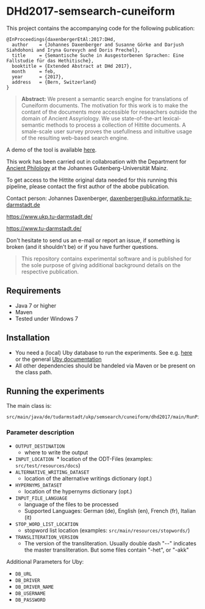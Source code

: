 # DHd2017-semsearch-cuneiform 

This project contains the accompanying code for the following publication:

```
@InProceedings{daxenbergerEtAl:2017:DHd,
  author    = {Johannes Daxenberger and Susanne Görke and Darjush Siahdohoni and Iryna Gurevych and Doris Prechel},
  title     = {Semantische Suche in Ausgestorbenen Sprachen: Eine Fallstudie für das Hethitische},
  booktitle = {Extended Abstract at DHd 2017},
  month     = feb,
  year      = {2017},
  address   = {Bern, Switzerland}
}
```

> **Abstract:** We present a semantic search engine for translations of Cuneiform documents. The motivation for this work is to make the contant of the documents more accessible for reseachers outside the domain of Ancient Assyriology. We use state-of-the-art lexical-semantic methods to process a collection of Hittite documents. A smale-scale user survey proves the usefullness and inituitive usage of the resulting web-based search engine.

A demo of the tool is available [here](http://semsearch.ukp.informatik.tu-darmstadt.de).

This work has been carried out in collabroation with the Department for [Ancient Philology](http://www.ao.altertumswissenschaften.uni-mainz.de) at the Johannes Gutenberg-Universität Mainz.

To get access to the Hittite original data needed for this running this pipeline, please contact the first author of the abobe publication.

Contact person: Johannes Daxenberger, daxenberger@ukp.informatik.tu-darmstadt.de

https://www.ukp.tu-darmstadt.de/

https://www.tu-darmstadt.de/


Don't hesitate to send us an e-mail or report an issue, if something is broken (and it shouldn't be) or if you have further questions.

> This repository contains experimental software and is published for the sole purpose of giving additional background details on the respective publication. 


## Requirements

* Java 7 or higher
* Maven
* Tested under Windows 7

## Installation

 * You need a (local) Uby database to run the experiments. See e.g. [here](https://zoidberg.ukp.informatik.tu-darmstadt.de/jenkins/job/Uby%20Documentation%20(GitHub)/de.tudarmstadt.ukp.uby$de.tudarmstadt.ukp.uby.doc-asl/doclinks/1/#_how_to_import_the_uby_mysql_dump) or the general [Uby documentation](https://dkpro.github.io/dkpro-uby/)
 * All other dependencies should be handeled via Maven or be present on the class path.

## Running the experiments

The main class is:
```
src/main/java/de/tudarmstadt/ukp/semsearch/cuneiform/dhd2017/main/RunPipeline.java
```

### Parameter description

* `OUTPUT_DESTINATION`
  * where to write the output
* `INPUT_LOCATION`
  * location of the ODT-Files (examples: `src/test/resources/docs`)
* `ALTERNATIVE_WRITING_DATASET` 
  * location of the alternative writings dictionary (opt.)
* `HYPERNYMS_DATASET`
  * location of the hypernyms dictionary (opt.)
* `INPUT_FILE_LANGUAGE`
  * language of the files to be processed
  * Supported Languages: German (de), English (en), French (fr), Italian (it)
* `STOP_WORD_LIST_LOCATION`
  * stopword list location (examples: `src/main/resources/stopwords/`)
* `TRANSLITERATION_VERSION`
  * The version of the transliteration. Usually double dash "--" indicates the master transliteration. But some files contain "-het", or "-akk"

Additional Parameters for Uby:

* `DB_URL`
* `DB_DRIVER`
* `DB_DRIVER_NAME`
* `DB_USERNAME`
* `DB_PASSWORD`


